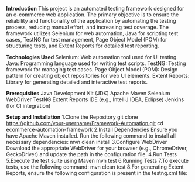 **Introduction**
This project is an automated testing framework designed for an e-commerce web application. 
The primary objective is to ensure the reliability and functionality of the application by automating the testing process, reducing manual effort, and increasing test coverage. 
The framework utilizes Selenium for web automation, Java for scripting test cases, TestNG for test management, Page Object Model (POM) for structuring tests, and Extent Reports for detailed test reporting.

**Technologies Used**
Selenium: Web automation tool used for UI testing.
Java: Programming language used for writing test scripts.
TestNG: Testing framework for managing test cases.
Page Object Model (POM): Design pattern for creating object repositories for web UI elements.
Extent Reports: Library for generating detailed and interactive test reports.

**Prerequisites**
Java Development Kit (JDK)
Apache Maven
Selenium WebDriver
TestNG
Extent Reports
IDE (e.g., IntelliJ IDEA, Eclipse)
Jenkins (for CI integration)

**Setup and Installation**
1.Clone the Repository
git clone https://github.com/your-username/Framework-Automation.git
cd ecommerce-automation-framework
2.Install Dependencies
Ensure you have Apache Maven installed. Run the following command to install all necessary dependencies:
mvn clean install
3.Configure WebDriver
Download the appropriate WebDriver for your browser (e.g., ChromeDriver, GeckoDriver) and update the path in the configuration file.
4.Run Tests
5.Execute the test suite using Maven
mvn test
6.Running Tests
7.To execute tests, use the following command:
mvn clean test
8.For generating Extent Reports, ensure the following configuration is present in the testng.xml file:
<listeners>
    <listener class-name="com.aventstack.extentreports.testng.listener.ExtentITestListenerAdapter"/>
</listeners>

